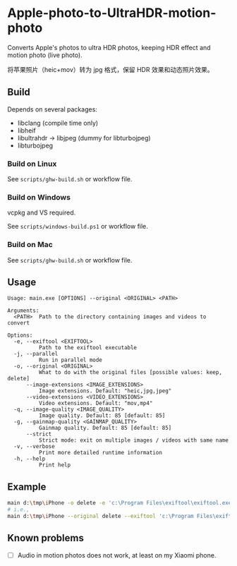 # Apple-photo-to-UltraHDR-motion-photo

Converts Apple's photos to ultra HDR photos, keeping HDR effect and motion photo (live photo).

将苹果照片（heic+mov）转为 jpg 格式，保留 HDR 效果和动态照片效果。

## Build

Depends on several packages:
- libclang (compile time only)
- libheif
- libultrahdr -> libjpeg (dummy for libturbojpeg)
- libturbojpeg

### Build on Linux
See `scripts/ghw-build.sh` or workflow file.

### Build on Windows
vcpkg and VS required.

See `scripts/windows-build.ps1` or workflow file.

### Build on Mac
See `scripts/ghw-build.sh` or workflow file.

## Usage
```
Usage: main.exe [OPTIONS] --original <ORIGINAL> <PATH>

Arguments:
  <PATH>  Path to the directory containing images and videos to convert

Options:
  -e, --exiftool <EXIFTOOL>
          Path to the exiftool executable
  -j, --parallel
          Run in parallel mode
  -o, --original <ORIGINAL>
          What to do with the original files [possible values: keep, delete]
      --image-extensions <IMAGE_EXTENSIONS>
          Image extensions. Default: "heic,jpg,jpeg"
      --video-extensions <VIDEO_EXTENSIONS>
          Video extensions. Default: "mov,mp4"
  -q, --image-quality <IMAGE_QUALITY>
          Image quality. Default: 85 [default: 85]
  -g, --gainmap-quality <GAINMAP_QUALITY>
          Gainmap quality. Default: 85 [default: 85]
      --strict
          Strict mode: exit on multiple images / videos with same name
  -v, --verbose
          Print more detailed runtime information
  -h, --help
          Print help
```

## Example
```bash
main d:\tmp\iPhone -o delete -e 'c:\Program Files\exiftool\exiftool.exe' -j --strict
# i.e.,
main d:\tmp\iPhone --original delete --exiftool 'c:\Program Files\exiftool\exiftool.exe' -j --strict
```

## Known problems
- [ ] Audio in motion photos does not work, at least on my Xiaomi phone.
